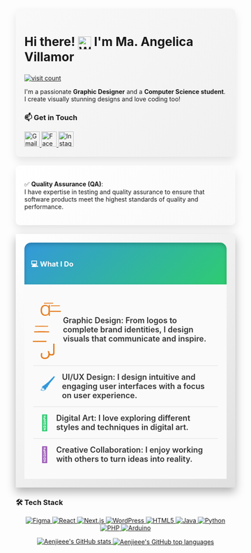 <!DOCTYPE html>
<html lang="en">
<head>
  <meta charset="UTF-8">
  <meta name="viewport" content="width=device-width, initial-scale=1.0">
</head>
<body>
  <!-- Introduction Section -->
  <div class="container fadeIn" style="background: linear-gradient(135deg, #f9f9f9, #f0f0f0); padding: 20px; border-radius: 10px; box-shadow: 0px 10px 20px rgba(0,0,0,0.1);">
    <div class="container fadeIn">
    <h2 class="slideIn" style="font-size: 28px;">
     Hi there! <img src="https://user-images.githubusercontent.com/18350557/176309783-0785949b-9127-417c-8b55-ab5a4333674e.gif" alt="Waving hand" style="width: 30px; height: 30px; vertical-align: middle;" />
      I'm Ma. Angelica Villamor
    </h2>
   <a href="https://visitcount.itsvg.in">
  <img src="https://visitcount.itsvg.in/api?id=Aenjieee&icon=6&color=1" alt="visit count">
</a>
    <p>
      I'm a passionate <strong>Graphic Designer</strong> and a <strong>Computer Science student</strong>. I create visually stunning designs and love coding too!
    </p>
  </div>
 <h3>📫 Get in Touch</h3>
  <div align="left">
    <a href="mailto:angelicabanastao@gmail.com">
      <img src="https://img.shields.io/static/v1?message=Gmail&logo=gmail&label=&color=D14836&logoColor=white&labelColor=&style=for-the-badge" height="35" alt="Gmail logo" />
    </a>
    <a href="https://www.facebook.com/aenjie.2002?mibextid=ZbWKwL">
      <img src="https://img.shields.io/static/v1?message=Facebook&logo=facebook&label=&color=1877F2&logoColor=white&labelColor=&style=for-the-badge" height="35" alt="Facebook logo" />
    </a>
    <a href="https://www.instagram.com/aenjiie.bnsto">
      <img src="https://img.shields.io/static/v1?message=Instagram&logo=instagram&label=&color=E4405F&logoColor=white&labelColor=&style=for-the-badge" height="35" alt="Instagram logo" />
    </a>
  </div>
</div>

  <!-- QA Section -->
  <div class="container fadeIn" style="background: linear-gradient(135deg, #fff, #f9f9f9); padding: 20px; border-radius: 10px; box-shadow: 0px 10px 20px rgba(0,0,0,0.1); margin-top: 20px;">
    <p>✅ <strong>Quality Assurance (QA)</strong>:<br> I have expertise in testing and quality assurance to ensure that software products meet the highest standards of quality and performance.</p>
  </div>

  <!-- What I Do Section -->
<div class="container fadeIn" style="padding: 20px; background: linear-gradient(135deg, #ffffff, #e0e0e0); box-shadow: 0px 10px 20px rgba(0,0,0,0.3); margin-top: 20px; overflow: hidden;">
  <div class="slideIn" style="background: linear-gradient(135deg, #3498db, #2ecc71); color: #fff; padding: 15px; border-radius: 15px 15px 0 0; box-shadow: inset 0px 4px 8px rgba(0,0,0,0.2);">
    <h3>💻 What I Do</h3>
  </div>
  <div style="padding: 20px; background: #fafafa;">
    <!-- First Item with Animation -->
    <div class="hover-effect" style="display: flex; align-items: center; padding: 15px; border-bottom: 1px solid #e0e0e0; animation: slideIn 0.5s ease-out;">
      <span style="font-size: 35px; color: #e67e22; margin-right: 15px; display: flex; align-items: center;">Ɑ͞ ̶͞ ̶͞ ̶͞ لں͞</span>
      <p style="font-size: 18px; font-weight: 600; color: #333; margin: 0;">Graphic Design: From logos to complete brand identities, I design visuals that communicate and inspire.</p>
    </div>
    <!-- Second Item with Animation -->
    <div class="hover-effect" style="display: flex; align-items: center; padding: 15px; border-bottom: 1px solid #e0e0e0; animation: slideIn 0.6s ease-out;">
      <span style="font-size: 35px; color: #3498db; margin-right: 15px; display: flex; align-items: center;">🖌️</span>
      <p style="font-size: 18px; font-weight: 600; color: #333; margin: 0;">UI/UX Design: I design intuitive and engaging user interfaces with a focus on user experience.</p>
    </div>
    <!-- Third Item with Animation -->
    <div class="hover-effect" style="display: flex; align-items: center; padding: 15px; border-bottom: 1px solid #e0e0e0; animation: slideIn 0.7s ease-out;">
      <span style="font-size: 35px; color: #2ecc71; margin-right: 15px; display: flex; align-items: center;">🎨</span>
      <p style="font-size: 18px; font-weight: 600; color: #333; margin: 0;">Digital Art: I love exploring different styles and techniques in digital art.</p>
    </div>
    <!-- Fourth Item with Animation -->
    <div class="hover-effect" style="display: flex; align-items: center; padding: 15px; animation: slideIn 0.8s ease-out;">
      <span style="font-size: 35px; color: #9b59b6; margin-right: 15px; display: flex; align-items: center;">🤝</span>
      <p style="font-size: 18px; font-weight: 600; color: #333; margin: 0;">Creative Collaboration: I enjoy working with others to turn ideas into reality.</p>
    </div>
  </div>
</div>

  <!-- Tech Stack Section -->
  <div class="container fadeIn" style="margin-top: 20px;">
    <h3>🛠️ Tech Stack</h3>
    <p align="center">
      <a href="https://www.figma.com/">
        <img src="https://img.icons8.com/color/48/000000/figma.png" alt="Figma" />
      </a>
      <a href="https://reactjs.org/">
        <img src="https://img.icons8.com/color/48/000000/react-native.png" alt="React" />
      </a>
      <a href="https://nextjs.org/">
        <img src="https://img.icons8.com/color/48/000000/nextjs.png" alt="Next.js" />
      </a>
      <a href="https://wordpress.org/">
        <img src="https://img.icons8.com/color/48/000000/wordpress.png" alt="WordPress" />
      </a>
      <a href="https://developer.mozilla.org/en-US/docs/Web/HTML">
        <img src="https://img.icons8.com/color/48/000000/html-5.png" alt="HTML5" />
      </a>
      <a href="https://www.oracle.com/java/">
        <img src="https://img.icons8.com/color/48/000000/java-coffee-cup-logo.png" alt="Java" />
      </a>
      <a href="https://www.python.org/">
        <img src="https://img.icons8.com/color/48/000000/python.png" alt="Python" />
      </a>
      <a href="https://www.php.net/">
        <img src="https://img.icons8.com/color/48/000000/php.png" alt="PHP" />
      </a>
      <a href="https://www.arduino.cc/">
        <img src="https://img.icons8.com/color/48/000000/arduino.png" alt="Arduino" />
      </a>
    </p>
  </div>

 <div class="container fadeIn" style="margin-top: 10px;">
  <!-- GitHub Stats with ReadMe Cards -->
  <div class="container fadeIn" style="margin-top: 10px;">
    <div style="display: flex; justify-content: space-around; flex-wrap: wrap; gap: 10px;">
      <!-- GitHub Stats -->
      <a href="http://www.github.com/Aenjieee">
        <img src="https://github-readme-stats.vercel.app/api?username=Aenjieee&show_icons=true&include_all_commits=true&theme=dracula&hide_border=true" alt="Aenjieee's GitHub stats" />
        <img align="center" src="https://github-readme-stats.vercel.app/api/top-langs/?username=Aenjieee&layout=compact&langs_count=16&theme=dracula" alt="Aenjieee's GitHub top languages" />
        </a>
      <!-- GitHub Languages -->
<!--       <a href="http://www.github.com/Aenjieee">
        
        </a> -->
      <!-- GitHub Streak -->
      <a href="http://www.github.com/Aenjieee">
        <img src="https://github-readme-streak-stats.herokuapp.com/?user=Aenjieee&theme=dracula&hide_border=true" alt="Aenjieee's GitHub streak" />
        </a>

    </div>
  </div>
</div>


</body>
</html>
